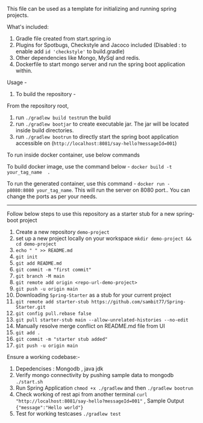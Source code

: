 This file can be used as a template for initializing and running spring projects.

What's included: 
1. Gradle file created from start.spring.io
2. Plugins for Spotbugs, Checkstyle and Jacoco included (Disabled : to enable add `id 'checkstyle'` to build.gradle) 
3. Other dependencies like Mongo, MySql and redis.
4. Dockerfile to start mongo server and run the spring boot application within.

Usage - 

1. To build the repository - 

From the repository root, 

1. run `./gradlew build test`run the build
2. run `./gradlew bootjar` to create executable jar. The jar will be located inside build directories.
3. run `./gradlew bootrun` to directly start the spring boot application accessible on (`http://localhost:8081/say-hello?messageId=001`)

To run inside docker container, use below commands

To build docker image, use the command below - `docker build -t your_tag_name  .`

To run the generated container, use this command - `docker run -p8080:8080 your_tag_name`. This will run the server on 8080 port.. You can change the ports as per your needs. 


-----------------------------------------------------------------------------------

Follow below steps to use this repository as a starter stub for a new spring-boot project

1. Create a new repository `demo-project`
2. set up a new project locally on your workspace `mkdir demo-project && cd demo-project`
3. `echo " " >> README.md`
4. `git init`
5. `git add README.md`
6. `git commit -m "first commit"`
7. `git branch -M main`
8. `git remote add origin <repo-url-demo-project>`
9. `git push -u origin main`
10. Downloading `Spring-Starter` as a stub for your current project 
11. `git remote add starter-stub https://github.com/sambit77/Spring-Starter.git`
12. `git config pull.rebase false`
13. `git pull starter-stub main --allow-unrelated-histories --no-edit`
14. Manually resolve merge conflict on README.md file from UI
15. `git add .`
16. `git commit -m "starter stub added"`
17. `git push -u origin main`

Ensure a working codebase:- 

1. Depedencises : Mongodb , java jdk 
2. Verify mongo connectivity by pushing sample data to mongodb `./start.sh`
3. Run Spring Application `chmod +x ./gradlew` and then `./gradlew bootrun`
4. Check working of rest api from another terminal `curl "http://localhost:8081/say-hello?messageId=001"` , Sample Output `{"message":"Hello world"}`
5. Test for working testcases `./gradlew test`


    
